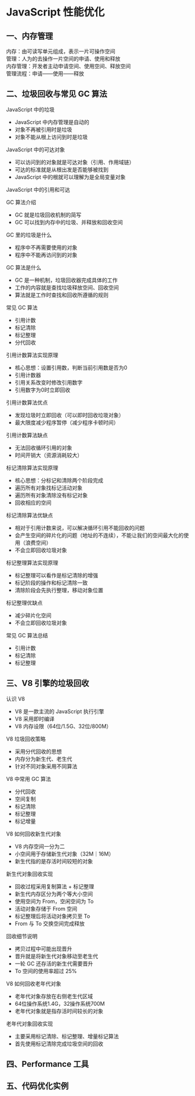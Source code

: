 # JavaScript 性能优化

## 一、内存管理
内存：由可读写单元组成，表示一片可操作空间  
管理：人为的去操作一片空间的申请、使用和释放  
内存管理：开发者主动申请空间、使用空间、释放空间  
管理流程：申请——使用——释放

## 二、垃圾回收与常见 GC 算法
JavaScript 中的垃圾  
* JavaScript 中内存管理是自动的
* 对象不再被引用时是垃圾
* 对象不能从根上访问到时是垃圾

JavaScript 中的可达对象  
* 可以访问到的对象就是可达对象（引用、作用域链）  
* 可达的标准就是从根出发是否能够被找到  
* JavaScript 中的根就可以理解为是全局变量对象

JavaScript 中的引用和可达  

GC 算法介绍  
* GC 就是垃圾回收机制的简写  
* GC 可以找到内存中的垃圾、并释放和回收空间

GC 里的垃圾是什么  
* 程序中不再需要使用的对象  
* 程序中不能再访问到的对象

GC 算法是什么  
* GC 是一种机制，垃圾回收器完成具体的工作  
* 工作的内容就是查找垃圾释放空间、回收空间  
* 算法就是工作时查找和回收所遵循的规则

常见 GC 算法  
* 引用计数  
* 标记清除  
* 标记整理  
* 分代回收

引用计数算法实现原理  
* 核心思想：设置引用数，判断当前引用数是否为0  
* 引用计数器  
* 引用关系改变时修改引用数字  
* 引用数字为0时立即回收

引用计数算法优点  
* 发现垃圾时立即回收（可以即时回收垃圾对象）  
* 最大限度减少程序暂停（减少程序卡顿时间）

引用计数算法缺点  
* 无法回收循环引用的对象  
* 时间开销大（资源消耗较大）  

标记清除算法实现原理  
* 核心思想：分标记和清除两个阶段完成  
* 遍历所有对象找标记活动对象  
* 遍历所有对象清除没有标记对象  
* 回收相应的空间  

标记清除算法优缺点  
* 相对于引用计数来说，可以解决循环引用不能回收的问题  
* 会产生空间的碎片化的问题（地址的不连续），不能让我们的空间最大化的使用（浪费空间）  
* 不会立即回收垃圾对象

标记整理算法实现原理  
* 标记整理可以看作是标记清除的增强  
* 标记阶段的操作和标记清除一致  
* 清除阶段会先执行整理，移动对象位置

标记整理优缺点  
* 减少碎片化空间  
* 不会立即回收垃圾对象

常见 GC 算法总结  
* 引用计数  
* 标记清除  
* 标记整理

## 三、V8 引擎的垃圾回收
认识 V8
* V8 是一款主流的 JavaScript 执行引擎  
* V8 采用即时编译  
* V8 内存设限（64位/1.5G、32位/800M）

V8 垃圾回收策略  
* 采用分代回收的思想  
* 内存分为新生代、老生代  
* 针对不同对象采用不同算法

V8 中常用 GC 算法  
* 分代回收  
* 空间复制  
* 标记清除  
* 标记整理  
* 标记增量

V8 如何回收新生代对象  
* V8 内存空间一分为二  
* 小空间用于存储新生代对象（32M｜16M）  
* 新生代指的是存活时间较短的对象  

新生代对象回收实现  
* 回收过程采用复制算法 + 标记整理  
* 新生代内存区分为两个等大小空间  
* 使用空间为 From，空闲空间为 To  
* 活动对象存储于 From 空间  
* 标记整理后将活动对象拷贝至 To  
* From 与 To 交换空间完成释放

回收细节说明  
* 拷贝过程中可能出现晋升  
* 晋升就是将新生代对象移动至老生代  
* 一轮 GC 还存活的新生代需要晋升  
* To 空间的使用率超过 25%

V8 如何回收老年代对象  
* 老年代对象存放在右侧老生代区域  
* 64位操作系统1.4G，32操作系统700M  
* 老年代对象就是指存活时间较长的对象

老年代对象回收实现  
* 主要采用标记清除、标记整理、增量标记算法  
* 首先使用标记清除完成垃圾空间的回收

## 四、Performance 工具

## 五、代码优化实例
